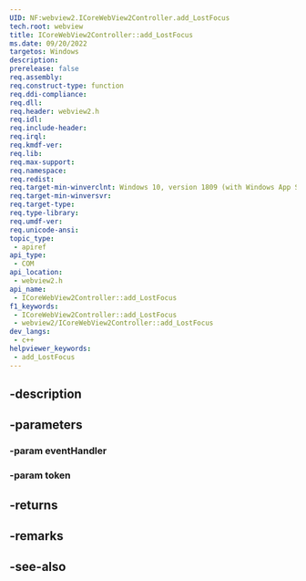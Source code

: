 ```yaml
---
UID: NF:webview2.ICoreWebView2Controller.add_LostFocus
tech.root: webview
title: ICoreWebView2Controller::add_LostFocus
ms.date: 09/20/2022
targetos: Windows
description: 
prerelease: false
req.assembly: 
req.construct-type: function
req.ddi-compliance: 
req.dll: 
req.header: webview2.h
req.idl: 
req.include-header: 
req.irql: 
req.kmdf-ver: 
req.lib: 
req.max-support: 
req.namespace: 
req.redist: 
req.target-min-winverclnt: Windows 10, version 1809 (with Windows App SDK 1.1 or later)
req.target-min-winversvr: 
req.target-type: 
req.type-library: 
req.umdf-ver: 
req.unicode-ansi: 
topic_type:
 - apiref
api_type:
 - COM
api_location:
 - webview2.h
api_name:
 - ICoreWebView2Controller::add_LostFocus
f1_keywords:
 - ICoreWebView2Controller::add_LostFocus
 - webview2/ICoreWebView2Controller::add_LostFocus
dev_langs:
 - c++
helpviewer_keywords:
 - add_LostFocus
---
```


## -description

## -parameters

### -param eventHandler

### -param token

## -returns

## -remarks

## -see-also


